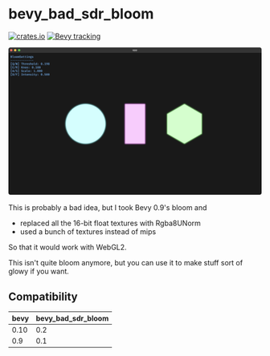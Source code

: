 # bevy_bad_sdr_bloom

[![crates.io](https://img.shields.io/crates/v/bevy_bad_sdr_bloom.svg)](https://crates.io/crates/bevy_bad_sdr_bloom)
[![Bevy tracking](https://img.shields.io/badge/Bevy%20tracking-released%20version-lightblue)](https://github.com/bevyengine/bevy/blob/main/docs/plugins_guidelines.md#main-branch-tracking)

![screenshot of some glowy 2d shapes](https://github.com/rparrett/bevy_bad_sdr_bloom/blob/main/assets/screenshot.png?raw=true)

This is probably a bad idea, but I took Bevy 0.9's bloom and

- replaced all the 16-bit float textures with Rgba8UNorm
- used a bunch of textures instead of mips

So that it would work with WebGL2.

This isn't quite bloom anymore, but you can use it to make stuff sort of glowy if you want.

## Compatibility

|bevy|bevy_bad_sdr_bloom|
|-|-|
|0.10|0.2|
|0.9|0.1|
